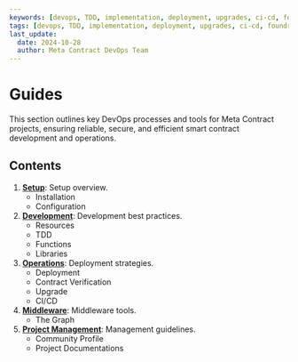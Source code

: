 ```yaml
---
keywords: [devops, TDD, implementation, deployment, upgrades, ci-cd, foundry]
tags: [devops, TDD, implementation, deployment, upgrades, ci-cd, foundry]
last_update:
  date: 2024-10-28
  author: Meta Contract DevOps Team
---
```


# Guides

This section outlines key DevOps processes and tools for Meta Contract projects, ensuring reliable, secure, and efficient smart contract development and operations.

## Contents

1. **[Setup](./01-setup/index.md)**: Setup overview.
   - Installation
   - Configuration
2. **[Development](./02-development/index.md)**: Development best practices.
   - Resources
   - TDD
   - Functions
   - Libraries
3. **[Operations](./03-operations/index.md)**: Deployment strategies.
   - Deployment
   - Contract Verification
   - Upgrade
   - CI/CD
4. **[Middleware](./04-middlewares/index.md)**: Middleware tools.
   - The Graph
5. **[Project Management](./05-project-management/index.md)**: Management guidelines.
   - Community Profile
   - Project Documentations
